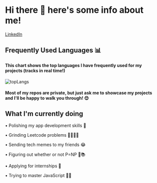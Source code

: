 # Hi there 👋 here's some info about me!

[LinkedIn](https://www.linkedin.com/in/jtolentino2/)

## Frequently Used Languages 📊
#### This chart shows the top languages I have frequently used for my projects (tracks in real time!)

![topLangs](https://github-readme-stats-ochre-zeta.vercel.app/api/top-langs/?username=jtolentino1&hide_title=true&card_width=400)

#### Most of my repos are private, but just ask me to showcase my projects and I'll be happy to walk you through! 😊

## What I'm currently doing

• Polishing my app development skills 📱

• Grinding Leetcode problems 🧑🏻‍💻📖

• Sending tech memes to my friends 😂

• Figuring out whether or not P=NP 🤔📚

• Applying for internships 🎯

• Trying to master JavaScript 😵‍💫
